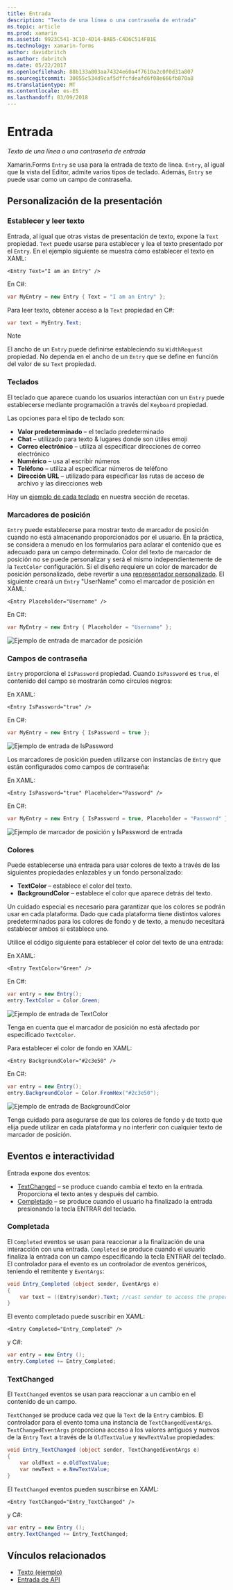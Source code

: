 ```yaml
---
title: Entrada
description: "Texto de una línea o una contraseña de entrada"
ms.topic: article
ms.prod: xamarin
ms.assetid: 9923C541-3C10-4D14-BAB5-C4D6C514FB1E
ms.technology: xamarin-forms
author: davidbritch
ms.author: dabritch
ms.date: 05/22/2017
ms.openlocfilehash: 88b133a803aa74324e60a4f7610a2c0f0d31a807
ms.sourcegitcommit: 30055c534d9caf5dffcfdeafd6f08e666fb870a8
ms.translationtype: MT
ms.contentlocale: es-ES
ms.lasthandoff: 03/09/2018
---
```

# <a name="entry"></a>Entrada

_Texto de una línea o una contraseña de entrada_

Xamarin.Forms `Entry` se usa para la entrada de texto de línea. `Entry`, al igual que la vista del Editor, admite varios tipos de teclado. Además, `Entry` se puede usar como un campo de contraseña.

## <a name="display-customization"></a>Personalización de la presentación

### <a name="setting-and-reading-text"></a>Establecer y leer texto

Entrada, al igual que otras vistas de presentación de texto, expone la `Text` propiedad. `Text` puede usarse para establecer y lea el texto presentado por el `Entry`. En el ejemplo siguiente se muestra cómo establecer el texto en XAML:

```xaml
<Entry Text="I am an Entry" />
```

En C#:

```csharp
var MyEntry = new Entry { Text = "I am an Entry" };
```

Para leer texto, obtener acceso a la `Text` propiedad en C#:

```csharp
var text = MyEntry.Text;
```

> [!NOTE]
> El ancho de un `Entry` puede definirse estableciendo su `WidthRequest` propiedad. No dependa en el ancho de un `Entry` que se define en función del valor de su `Text` propiedad.

### <a name="keyboards"></a>Teclados

El teclado que aparece cuando los usuarios interactúan con un `Entry` puede establecerse mediante programación a través del `Keyboard` propiedad.

Las opciones para el tipo de teclado son:

- **Valor predeterminado** &ndash; el teclado predeterminado
- **Chat** &ndash; utilizado para texto & lugares donde son útiles emoji
- **Correo electrónico** &ndash; utiliza al especificar direcciones de correo electrónico
- **Numérico** &ndash; usa al escribir números
- **Teléfono** &ndash; utiliza al especificar números de teléfono
- **Dirección URL** &ndash; utilizado para especificar las rutas de acceso de archivo y las direcciones web

Hay un [ejemplo de cada teclado](https://developer.xamarin.com/recipes/cross-platform/xamarin-forms/choose-keyboard-for-entry/) en nuestra sección de recetas.

### <a name="placeholders"></a>Marcadores de posición

`Entry` puede establecerse para mostrar texto de marcador de posición cuando no está almacenando proporcionados por el usuario. En la práctica, se considera a menudo en los formularios para aclarar el contenido que es adecuado para un campo determinado. Color del texto de marcador de posición no se puede personalizar y será el mismo independientemente de la `TextColor` configuración. Si el diseño requiere un color de marcador de posición personalizado, debe revertir a una [representador personalizado](). El siguiente creará un `Entry` "UserName" como el marcador de posición en XAML:

```xaml
<Entry Placeholder="Username" />
```

En C#:

```csharp
var MyEntry = new Entry { Placeholder = "Username" };
```

![](entry-images/placeholder.png "Ejemplo de entrada de marcador de posición")

### <a name="password-fields"></a>Campos de contraseña

`Entry` proporciona el `IsPassword` propiedad. Cuando `IsPassword` es `true`, el contenido del campo se mostrarán como círculos negros:

En XAML:

```xaml
<Entry IsPassword="true" />
```

En C#:

```csharp
var MyEntry = new Entry { IsPassword = true };
```

![](entry-images/password.png "Ejemplo de entrada de IsPassword")

Los marcadores de posición pueden utilizarse con instancias de `Entry` que están configurados como campos de contraseña:

En XAML:

```xaml
<Entry IsPassword="true" Placeholder="Password" />
```

En C#:

```csharp
var MyEntry = new Entry { IsPassword = true, Placeholder = "Password" };
```

![](entry-images/passwordplaceholder.png "Ejemplo de marcador de posición y IsPassword de entrada")


### <a name="colors"></a>Colores

Puede establecerse una entrada para usar colores de texto a través de las siguientes propiedades enlazables y un fondo personalizado:

- **TextColor** &ndash; establece el color del texto.
- **BackgroundColor** &ndash; establece el color que aparece detrás del texto.

Un cuidado especial es necesario para garantizar que los colores se podrán usar en cada plataforma. Dado que cada plataforma tiene distintos valores predeterminados para los colores de fondo y de texto, a menudo necesitará establecer ambos si establece uno.

Utilice el código siguiente para establecer el color del texto de una entrada:

En XAML:

```xaml
<Entry TextColor="Green" />
```

En C#:

```csharp
var entry = new Entry();
entry.TextColor = Color.Green;
```

![](entry-images/textcolor.png "Ejemplo de entrada de TextColor")

Tenga en cuenta que el marcador de posición no está afectado por especificado `TextColor`.

Para establecer el color de fondo en XAML:

```xaml
<Entry BackgroundColor="#2c3e50" />
```

En C#:

```csharp
var entry = new Entry();
entry.BackgroundColor = Color.FromHex("#2c3e50");
```

![](entry-images/textbackgroundcolor.png "Ejemplo de entrada de BackgroundColor")

Tenga cuidado para asegurarse de que los colores de fondo y de texto que elija puede utilizar en cada plataforma y no interferir con cualquier texto de marcador de posición.

## <a name="events-and-interactivity"></a>Eventos e interactividad

Entrada expone dos eventos:

- [TextChanged](http://developer.xamarin.com/api/event/Xamarin.Forms.Entry.TextChanged/) &ndash; se produce cuando cambia el texto en la entrada. Proporciona el texto antes y después del cambio.
- [Completado](http://developer.xamarin.com/api/event/Xamarin.Forms.Entry.Completed/) &ndash; se produce cuando el usuario ha finalizado la entrada presionando la tecla ENTRAR del teclado.

### <a name="completed"></a>Completada

El `Completed` eventos se usan para reaccionar a la finalización de una interacción con una entrada. `Completed` se produce cuando el usuario finaliza la entrada con un campo especificando la tecla ENTRAR del teclado. El controlador para el evento es un controlador de eventos genéricos, teniendo el remitente y `EventArgs`:

```csharp
void Entry_Completed (object sender, EventArgs e)
{
    var text = ((Entry)sender).Text; //cast sender to access the properties of the Entry
}
```

El evento completado puede suscribir en XAML:

```xaml
<Entry Completed="Entry_Completed" />
```

y C#:

```csharp
var entry = new Entry ();
entry.Completed += Entry_Completed;
```

### <a name="textchanged"></a>TextChanged

El `TextChanged` eventos se usan para reaccionar a un cambio en el contenido de un campo.

`TextChanged` se produce cada vez que la `Text` de la `Entry` cambios. El controlador para el evento toma una instancia de `TextChangedEventArgs`. `TextChangedEventArgs` proporciona acceso a los valores antiguos y nuevos de la `Entry` `Text` a través de la `OldTextValue` y `NewTextValue` propiedades:

```csharp
void Entry_TextChanged (object sender, TextChangedEventArgs e)
{
    var oldText = e.OldTextValue;
    var newText = e.NewTextValue;
}
```

El `TextChanged` eventos pueden suscribirse en XAML:

```xaml
<Entry TextChanged="Entry_TextChanged" />
```

y C#:

```csharp
var entry = new Entry ();
entry.TextChanged += Entry_TextChanged;
```


## <a name="related-links"></a>Vínculos relacionados

- [Texto (ejemplo)](https://developer.xamarin.com/samples/xamarin-forms/UserInterface/Text)
- [Entrada de API](https://developer.xamarin.com/api/type/Xamarin.Forms.Entry/)

